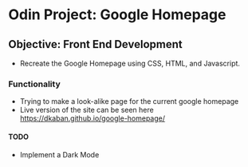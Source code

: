 # Odin Project: Google Homepage

## Objective:  Front End Development
- Recreate the Google Homepage using CSS, HTML, and Javascript.

### Functionality
- Trying to make a look-alike page for the current google homepage
- Live version of the site can be seen here https://dkaban.github.io/google-homepage/

#### TODO
- Implement a Dark Mode
